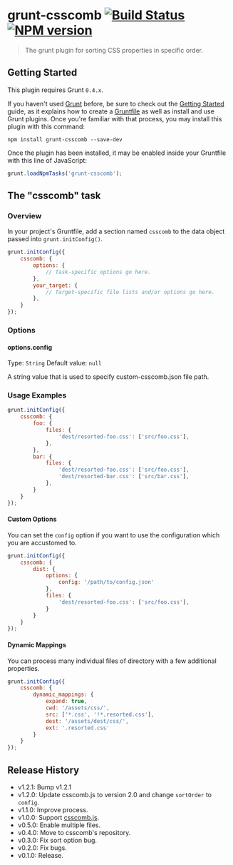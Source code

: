 # grunt-csscomb [![Build Status](https://secure.travis-ci.org/csscomb/grunt-csscomb.png?branch=master)](http://travis-ci.org/csscomb/grunt-csscomb) [![NPM version](https://badge.fury.io/js/grunt-csscomb.png)](http://badge.fury.io/js/grunt-csscomb)

> The grunt plugin for sorting CSS properties in specific order.

## Getting Started

This plugin requires Grunt `0.4.x`.

If you haven't used [Grunt](http://gruntjs.com/) before, be sure to check out the [Getting Started](http://gruntjs.com/getting-started) guide, as it explains how to create a [Gruntfile](http://gruntjs.com/sample-gruntfile) as well as install and use Grunt plugins. Once you're familiar with that process, you may install this plugin with this command:

```shell
npm install grunt-csscomb --save-dev
```

Once the plugin has been installed, it may be enabled inside your Gruntfile with this line of JavaScript:

```js
grunt.loadNpmTasks('grunt-csscomb');
```

## The "csscomb" task

### Overview
In your project's Gruntfile, add a section named `csscomb` to the data object passed into `grunt.initConfig()`.

```js
grunt.initConfig({
    csscomb: {
        options: {
            // Task-specific options go here.
        },
        your_target: {
            // Target-specific file lists and/or options go here.
        },
    }
});
```

### Options

#### options.config
Type: `String`
Default value: `null`

A string value that is used to specify custom-csscomb.json file path.

### Usage Examples

```js
grunt.initConfig({
    csscomb: {
        foo: {
            files: {
                'dest/resorted-foo.css': ['src/foo.css'],
            },
        },
        bar: {
            files: {
                'dest/resorted-foo.css': ['src/foo.css'],
                'dest/resorted-bar.css': ['src/bar.css'],
            },
        }
    }
});
```

#### Custom Options

You can set the `config` option if you want to use the configuration which you are accustomed to.

```js
grunt.initConfig({
    csscomb: {
        dist: {
            options: {
                config: '/path/to/config.json'
            },
            files: {
                'dest/resorted-foo.css': ['src/foo.css'],
            }
        }
    }
});
```

#### Dynamic Mappings

You can process many individual files of directory with a few additional properties.

```js
grunt.initConfig({
    csscomb: {
        dynamic_mappings: {
            expand: true,
            cwd: '/assets/css/',
            src: ['*.css', '!*.resorted.css'],
            dest: '/assets/dest/css/',
            ext: '.resorted.css'
        }
    }
});
```

## Release History

+ v1.2.1: Bump v1.2.1
+ v1.2.0: Update csscomb.js to version 2.0 and change `sortOrder` to `config`.
+ v1.1.0: Improve process.
+ v1.0.0: Support [csscomb.js](http://github.com/csscomb/csscomb.js).
+ v0.5.0: Enable multiple files.
+ v0.4.0: Move to csscomb's repository.
+ v0.3.0: Fix sort option bug.
+ v0.2.0: Fix bugs.
+ v0.1.0: Release.